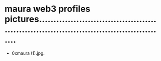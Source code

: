 # maura web3 profiles pictures..................................................................................................
- 0xmaura (1).jpg.
